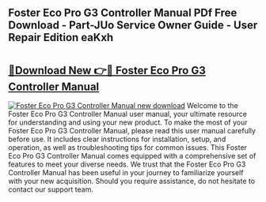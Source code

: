 ## Foster Eco Pro G3 Controller Manual PDf Free Download - Part-JUo Service Owner Guide - User Repair Edition eaKxh

# <h2><a href="http://cf24215.oget.top/?id=Foster+Eco+Pro+G3+Controller+Manual">🔗Download New 👉🔴 Foster Eco Pro G3 Controller Manual</a></h2>

[![Foster Eco Pro G3 Controller Manual new download](https://i.imgur.com/5g1atiW.png)](http://cf24215.oget.top/?id=Foster+Eco+Pro+G3+Controller+Manual)
Welcome to the Foster Eco Pro G3 Controller Manual user manual, your ultimate resource for understanding and using your new product. To make the most of your Foster Eco Pro G3 Controller Manual, please read this user manual carefully before use. It includes clear instructions for installation, setup, and operation, as well as troubleshooting tips for common issues. This Foster Eco Pro G3 Controller Manual comes equipped with a comprehensive set of features to meet your diverse needs. We trust that the Foster Eco Pro G3 Controller Manual has been useful in your journey to familiarize yourself with your new acquisition. Should you require assistance, do not hesitate to contact our support team.
